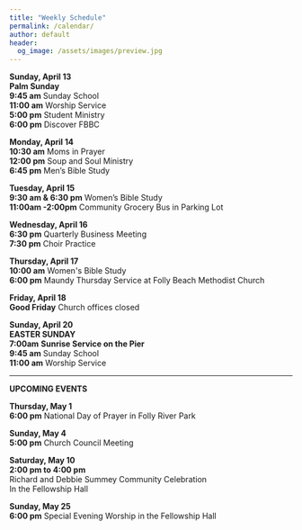 ```yaml
---
title: "Weekly Schedule"
permalink: /calendar/
author: default
header:
  og_image: /assets/images/preview.jpg
---
```


<!--
**Example Day**
[10:00 am] Two Spaces At The End Of The Line ->
-->
**Sunday, April 13**  
**Palm Sunday**  
 **9:45 am** Sunday School  
**11:00 am** Worship Service  
**5:00 pm** Student Ministry  
 **6:00 pm** Discover FBBC

**Monday, April 14**  
**10:30 am**  Moms in Prayer  
**12:00 pm**  Soup and Soul Ministry  
 **6:45 pm**  Men’s Bible Study  

**Tuesday, April 15**   
 **9:30 am & 6:30 pm** Women’s Bible Study   
 **11:00am -2:00pm** Community Grocery Bus in Parking Lot
 
**Wednesday, April 16**   
 **6:30 pm** Quarterly Business Meeting  
 **7:30 pm** Choir Practice

**Thursday, April 17**  
**10:00 am** Women's Bible Study   
**6:00 pm**  Maundy Thursday Service at Folly Beach Methodist Church

**Friday, April 18**  
**Good Friday** Church offices closed
 
**Sunday, April 20   
EASTER SUNDAY**    
**7:00am** **Sunrise Service on the Pier**  
 **9:45 am** Sunday School  
**11:00 am** Worship Service     
<hr>  

  **UPCOMING EVENTS**  

  **Thursday, May 1**  
  **6:00 pm** National Day of Prayer in Folly River Park  

  **Sunday, May 4**  
  **5:00 pm** Church Council Meeting  

  **Saturday, May 10**  
  **2:00 pm to 4:00 pm**  
  Richard and Debbie Summey Community Celebration  
  In the Fellowship Hall  

  **Sunday, May 25**  
  **6:00 pm** Special Evening Worship in the Fellowship Hall  

    



<!--

# Special Events

**Movie Night**
"The Jesus Revolution"
Sunday, June 23 at 6:00 pm
_Free admission, popcorn, and drinks_

![Jesus Revolution](/assets/images/jesus_revolution.png)

-->

